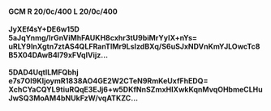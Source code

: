 #### GCM R 20/0c/400 L 20/0c/400
**JyXEf4sY+DE6w15D**<br/>**5aJqYnmg/IrGnViMhFAUKH8cxhr3tU9biMrYyIX+nYs=**<br/>**uRLY9InXgtn7ztAS4QLFRanTlMr9LslzdBXq/S6uSJxNDVnKmYJLOwcTc8B5X04DAwB4I79xFVqlVijz...**<br/><br/>
**5DAD4UqtILMFQbhj**<br/>**e7s7OI9KIjoymR1838AO4GE2W2CTeN9RmKeUxfFhEDQ=**<br/>**XchCYaCQYL9tiuRQqE3EJj6+w5DKfNnSZmxHlXwkKqnMvqOHbmeCLHuJwSQ3MoAM4bNUkFzW/vqATKZC...**